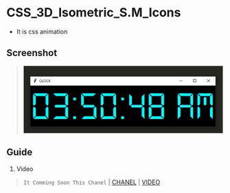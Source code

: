 # CSS_3D_Isometric_S.M_Icons

- It is css animation

## Screenshot

> [![Screenshot](https://raw.githubusercontent.com/zeqanpx/Media/main/img/Screenshot%20(37).png)](https://zeqanpx.github.io/CSS_3D_Isometric_S.M_Icons/)

## Guide

1. Video

 > `` It Comming Soon This Chanel ``  | [CHANEL](https://youtube.com/channel/UCeDeaDD8dpdMT2gO3VHY1JQ) | [VIDEO](https://youtube.com/channel/UCeDeaDD8dpdMT2gO3VHY1JQ)
